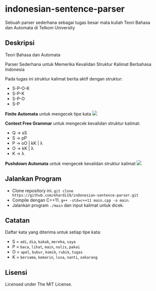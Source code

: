 # indonesian-sentence-parser
Sebuah parser sederhana sebagai tugas besar mata kuliah Teori Bahasa dan Automata di Telkom University

## Deskripsi
Teori Bahasa dan Automata

Parser Sederhana untuk Memerika Kevalidan Struktur Kalimat Berbahasa Indonesia

Pada tugas ini struktur kalimat berita aktif dengan struktur:
* S-P-O-K
* S-P-K
* S-P-O
* S-P

**Finite Automata** untuk mengecek tipe kata
![](https://github.com/ehardi19/indonesian-sentence-parser/blob/master/images/FA.png)

**Context Free Grammar** untuk mengecek kevalidan struktur kalimat:
* Q → sS
* S → pP
* P → oO | kK | λ
* O → kK | λ
* K → λ


**Pushdown Automata** untuk mengecek kevalidan struktur kalimat
![](https://github.com/ehardi19/indonesian-sentence-parser/blob/master/images/PDA.png)

## Jalankan Program
- Clone repository ini. `git clone https://github.com/ehardi19/indonesian-sentence-parser.git`
- Compile dengan C++11. `g++ -std=c++11 main.cpp -o main`.
- Jalankan program `./main` dan input kalimat untuk dicek.

## Catatan
Daftar kata yang diterima untuk setiap tipe kata:
* S = `adi`, `dia`, `kakak`, `mereka`, `saya`
* P = `baca`, `lihat`, `main`, `nulis`, `pakai`
* O = `apel`, `bubur`, `komik`, `rubik`, `tugas`
* K = `bersama`, `kemarin`, `lusa`, `nanti`, `sekarang`

## Lisensi
Licensed under The MIT License.
